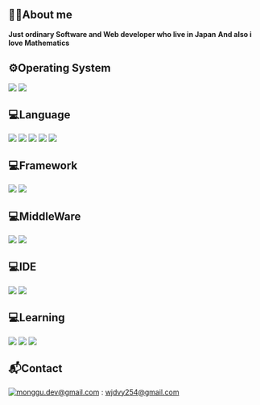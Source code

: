 ## 👨‍💻About me
**Just ordinary Software and Web developer who live in Japan**
**And also i love Mathematics**

## ⚙️Operating System
<div display="flex">
    <img src="https://img.shields.io/badge/windows-0078D4?style=for-the-badge&logo=windows&logoColor=white" />
    <img src="https://img.shields.io/badge/kalilinux-557C94?style=for-the-badge&logo=kalilinux&logoColor=white" />
</div>

## 💻Language
<div display="flex">
    <img src="https://img.shields.io/badge/C-512BD4?style=for-the-badge&logo=c&logoColor=white" />
    <img src="https://img.shields.io/badge/Java-white?style=for-the-badge&logo=java&logoColor=red" />
    <img src="https://img.shields.io/badge/html5-%23E34F26.svg?style=for-the-badge&logo=html5&logoColor=white" />
    <img src="https://img.shields.io/badge/css3-%231572B6.svg?style=for-the-badge&logo=css3&logoColor=white" />
    <img src="https://img.shields.io/badge/JavaScript-FCC624?style=for-the-badge&logo=javascript&logoColor=black" />
</div>

## 💻Framework
<div display="flex">
    <img src="https://img.shields.io/badge/springboot-6DB33F?style=for-the-badge&logo=springboot&logoColor=white" />
    <img src="https://img.shields.io/badge/spring-6DB33F?style=for-the-badge&logo=spring&logoColor=white" />
</div>

## 💻MiddleWare
<div display="flex">
    <img src="https://img.shields.io/badge/apache-D22128?style=for-the-badge&logo=apache&logoColor=white"">
    <img src="https://img.shields.io/badge/mysql-4479A1?style=for-the-badge&logo=mysql&logoColor=white" />
</div>

## 💻IDE
<div display="flex">
    <img src="https://img.shields.io/badge/Visual%20Studio%20Code-007ACC?style=for-the-badge&logo=visual-studio-code&logoColor=white">
    <img src="https://img.shields.io/badge/eclipse-2C2D72?style=for-the-badge&logo=eclipse&logoColor=white">
</div>

## 💻Learning
<div display="flex">
    <img src="https://img.shields.io/badge/lua-2C2D72?style=for-the-badge&logo=lua&logoColor=white" />
    <img src="https://img.shields.io/badge/C++-512BD4?style=for-the-badge&logo=cplusplus&logoColor=white" />
    <img src="https://img.shields.io/badge/python-3776AB?style=for-the-badge&logo=python&logoColor=white" />
</div>

## 📬Contact
[![monggu.dev@gmail.com](https://img.shields.io/badge/Gmail-d14836?style=flat-square&logo=Gmail&logoColor=white&link=mailto:wjdvy254@gmail.com)](mailto:wjdvy254@gmail.com) : wjdvy254@gmail.com 
